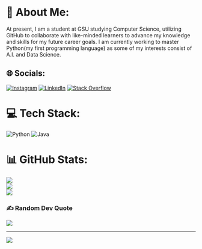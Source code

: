 # 💫 About Me:
At present, I am a student at GSU studying Computer Science, utilizing GitHub to collaborate with like-minded learners to advance my knowledge and skills for my future career goals. I am currently working to master Python(my first programming language) as some of my interests consist of A.I. and Data Science.


## 🌐 Socials:
[![Instagram](https://img.shields.io/badge/Instagram-%23E4405F.svg?logo=Instagram&logoColor=white)](https://instagram.com/asrarsyed.1) [![LinkedIn](https://img.shields.io/badge/LinkedIn-%230077B5.svg?logo=linkedin&logoColor=white)](https://linkedin.com/in/01Asrar-Syed) [![Stack Overflow](https://img.shields.io/badge/-Stackoverflow-FE7A16?logo=stack-overflow&logoColor=white)](https://stackoverflow.com/users/20818516) 

# 💻 Tech Stack:
![Python](https://img.shields.io/badge/python-3670A0?style=for-the-badge&logo=python&logoColor=ffdd54) ![Java](https://img.shields.io/badge/java-%23ED8B00.svg?style=for-the-badge&logo=java&logoColor=white)
# 📊 GitHub Stats:
![](https://github-readme-stats.vercel.app/api?username=01Asrar-Syed&theme=shades-of-purple&hide_border=false&include_all_commits=true&count_private=true)<br/>
![](https://github-readme-streak-stats.herokuapp.com/?user=01Asrar-Syed&theme=shades-of-purple&hide_border=false)<br/>
![](https://github-readme-stats.vercel.app/api/top-langs/?username=01Asrar-Syed&theme=shades-of-purple&hide_border=false&include_all_commits=true&count_private=true&layout=compact)

### ✍️ Random Dev Quote
![](https://quotes-github-readme.vercel.app/api?type=horizontal&theme=gruvbox)

---
[![](https://visitcount.itsvg.in/api?id=01Asrar-Syed&icon=6&color=3)](https://visitcount.itsvg.in)

<!-- Proudly created with GPRM ( https://gprm.itsvg.in ) -->
